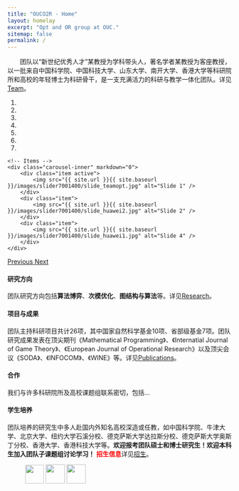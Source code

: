 ```yaml
---
title: "OUCO2R - Home"
layout: homelay
excerpt: "Opt and OR group at OUC."
sitemap: false
permalink: /
---
```


&emsp;&emsp;团队以“新世纪优秀人才”某教授为学科带头人，著名学者某教授为客座教授，以一批来自中国科学院、中国科技大学、山东大学、南开大学、香港大学等科研院所和高校的年轻博士为科研骨干，是一支充满活力的科研与教学一体化团队。详见[Team](team)。


<div markdown="0" id="carousel" class="carousel slide" data-ride="carousel" data-interval="4000" data-pause="hover" >
    <!-- Menu -->
    <ol class="carousel-indicators">
        <li data-target="#carousel" data-slide-to="0" class="active"></li>
        <li data-target="#carousel" data-slide-to="1"></li>
        <li data-target="#carousel" data-slide-to="2"></li>
        <li data-target="#carousel" data-slide-to="3"></li>
        <li data-target="#carousel" data-slide-to="4"></li>
        <li data-target="#carousel" data-slide-to="5"></li>
        <li data-target="#carousel" data-slide-to="6"></li>
    </ol>

    <!-- Items -->
    <div class="carousel-inner" markdown="0">
        <div class="item active">
            <img src="{{ site.url }}{{ site.baseurl }}/images/slider7001400/slide_teamopt.jpg" alt="Slide 1" />
        </div>
        <div class="item">
            <img src="{{ site.url }}{{ site.baseurl }}/images/slider7001400/slide_huawei2.jpg" alt="Slide 2" />
        </div>
        <div class="item">
            <img src="{{ site.url }}{{ site.baseurl }}/images/slider7001400/slide_huawei1.jpg" alt="Slide 4" />
        </div>
    </div>
  <a class="left carousel-control" href="#carousel" role="button" data-slide="prev">
    <span class="glyphicon glyphicon-chevron-left" aria-hidden="true"></span>
    <span class="sr-only">Previous</span>
  </a>
  <a class="right carousel-control" href="#carousel" role="button" data-slide="next">
    <span class="glyphicon glyphicon-chevron-right" aria-hidden="true"></span>
    <span class="sr-only">Next</span>
  </a>
</div>


#### 研究方向
团队研究方向包括**算法博弈**、**次模优化**、**图结构与算法**等。详见[Research](research)。

#### 项目与成果
团队主持科研项目共计26项，其中国家自然科学基金10项、省部级基金7项。团队研究成果发表在顶尖期刊《Mathematical Programming》、《Internatial Journal of Game Theory》、《European Journal of Operational Research》以及顶尖会议《SODA》、《INFOCOM》、《WINE》等。详见[Publications](publications)。

#### 合作
我们与许多科研院所及高校课题组联系密切，包括...

#### 学生培养
团队培养的研究生中多人赴国内外知名高校深造或任教，如中国科学院、牛津大学、北京大学、纽约大学石溪分校、德克萨斯大学达拉斯分校、德克萨斯大学奥斯丁分校、香港大学、香港科技大学等。**欢迎报考团队硕士和博士研究生！欢迎本科生加入团队子课题组讨论学习！** <font color="red"><b>招生信息</b></font>详见[招生](vacancies)。



<figure class="third">
  <img src="{{ site.url }}{{ site.baseurl }}/images/logopic/Logo_ORSC.png" style="height: 42px">
  <img src="{{ site.url }}{{ site.baseurl }}/images/logopic/Logo_CSIAM.png" style="height: 43px">
  <img src="{{ site.url }}{{ site.baseurl }}/images/logopic/Logo_CCF.png" style="height: 43px">
</figure>
